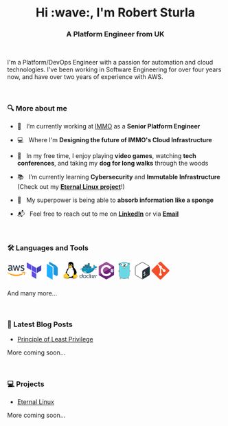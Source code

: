 <h1 align="center">Hi :wave:, I'm Robert Sturla</h1>

<h3 align="center">A Platform Engineer from UK</h3>

<br/>


I'm a Platform/DevOps Engineer with a passion for automation and cloud technologies.
I've been working in Software Engineering for over four years now, and have over two years of experience with AWS.

<br/>


### :mag: More about me

* :office: &nbsp; I’m currently working at [IMMO](https://github.com/immocapital) as a **Senior Platform Engineer**

* :computer: &nbsp; Where I'm **Designing the future of IMMO's Cloud Infrastructure**

* :house_with_garden: &nbsp; In my free time, I enjoy playing **video games**, watching **tech conferences**, and taking my **dog for long walks** through the woods

* :books: &nbsp; I’m currently learning **Cybersecurity** and **Immutable Infrastructure** (Check out my [**Eternal Linux project**](https://github.com/rsturla/eternal-images!)!)

* :superhero: &nbsp; My superpower is being able to **absorb information like a sponge**

* :mailbox_with_mail: &nbsp; Feel free to reach out to me on [**LinkedIn**](https://www.linkedin.com/in/robert-sturla/) or via [**Email**](mailto:robertsturla+github@outlook.com)


<br/>


### :hammer_and_wrench: Languages and Tools

<a href="https://aws.amazon.com/" target="_blank"> <img align="left" src="https://raw.githubusercontent.com/devicons/devicon/1119b9f84c0290e0f0b38982099a2bd027a48bf1/icons/amazonwebservices/amazonwebservices-original-wordmark.svg" alt="aws" height="42"/> </a>
<a href="https://terraform.io" target="_blank"> <img align="left" src="https://raw.githubusercontent.com/devicons/devicon/1119b9f84c0290e0f0b38982099a2bd027a48bf1/icons/terraform/terraform-original.svg" alt="terraform" height="42"/> </a>
<a href="https://packer.io" target="_blank"> <img align="left" src="https://raw.githubusercontent.com/devicons/devicon/1119b9f84c0290e0f0b38982099a2bd027a48bf1/icons/packer/packer-original.svg" alt="packer" height="42"/> </a>
<a href="https://linux.org" target="_blank"> <img align="left" src="https://raw.githubusercontent.com/devicons/devicon/1119b9f84c0290e0f0b38982099a2bd027a48bf1/icons/linux/linux-original.svg" alt="linux" height="42"/> </a>
<a href="https://www.docker.com/" target="_blank"> <img align="left" src="https://raw.githubusercontent.com/devicons/devicon/1119b9f84c0290e0f0b38982099a2bd027a48bf1/icons/docker/docker-original-wordmark.svg" alt="docker" height="42"/> </a>
<a href="https://learn.microsoft.com/en-us/dotnet/csharp/" target="_blank"> <img align="left" src="https://raw.githubusercontent.com/devicons/devicon/1119b9f84c0290e0f0b38982099a2bd027a48bf1/icons/csharp/csharp-original.svg" alt="csharp" height="42"/> </a>
<a href="https://golang.org" target="_blank"> <img align="left" src="https://raw.githubusercontent.com/devicons/devicon/1119b9f84c0290e0f0b38982099a2bd027a48bf1/icons/go/go-original.svg" alt="go" height="42"/> </a>
<a href="https://bash.cyberciti.biz/guide/Main_Page" target="_blank"> <img align="left" src="https://raw.githubusercontent.com/devicons/devicon/1119b9f84c0290e0f0b38982099a2bd027a48bf1/icons/bash/bash-original.svg" alt="bash" height="42"/> </a>
<a href="https://git-scm.com/" target="_blank"> <img align="left" src="https://raw.githubusercontent.com/devicons/devicon/1119b9f84c0290e0f0b38982099a2bd027a48bf1/icons/git/git-original.svg" alt="git" height="42"/> </a>

<br>
<br>
<br>

And many more...

<br/>


### :memo: Latest Blog Posts

- [Principle of Least Privilege](https://robert.sturla.tech/blog/principle-of-least-privilege/)

More coming soon...

<br/>


### :computer: Projects

- [Eternal Linux](https://github.com/rsturla/eternal-images)

More coming soon...
